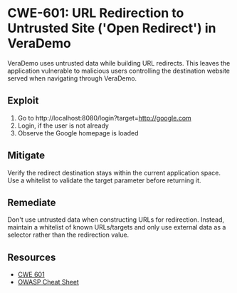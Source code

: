 CWE-601: URL Redirection to Untrusted Site ('Open Redirect') in VeraDemo
========================================================================================================

VeraDemo uses untrusted data while building URL redirects.
This leaves the application vulnerable to malicious users controlling
the destination website served when navigating through VeraDemo.

Exploit
-------
1. Go to http://localhost:8080/login?target=http://google.com
2. Login, if the user is not already
3. Observe the Google homepage is loaded

Mitigate
--------
Verify the redirect destination stays within the current application space.
Use a whitelist to validate the target parameter before returning it.

Remediate
---------
Don't use untrusted data when constructing URLs for redirection. Instead,
maintain a whitelist of known URLs/targets and only use external data
as a selector rather than the redirection value.

Resources
---------
* [CWE 601](https://cwe.mitre.org/data/definitions/601.html)
* [OWASP Cheat Sheet](https://www.owasp.org/index.php/Unvalidated_Redirects_and_Forwards_Cheat_Sheet)
